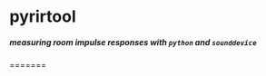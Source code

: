 # pyrirtool

##### measuring room impulse responses with ```python``` and ```sounddevice```
=======
